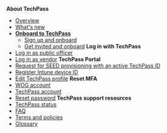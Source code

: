 **About TechPass**
- [Overview](home)
- [What's new](/whats-new/whats-new.md)
- [**Onboard to TechPass**](onboard-to-techpass.md)
  - [Sign up and onboard](onboard-public-officers-using-non-se-machines)
  - [Get invited and onboard](onboard-vendors-to-techpass)
**Log in with TechPass**
- [Log in as public officer](log-in-as-po)
- [Log in as vendor](log-in-as-vendor)
**TechPass Portal**
- [Request for SEED provisioning with an active TechPass ID](request-for-seed-provisioning)
- [Register Intune device ID](register-intune-device-id)
- [Edit TechPass profile](edit-profile)
**Reset MFA**
- [WOG account](reset-security-verification-for-wog-account)
- [TechPass account](reset-techpass-mfa-for-new-device)  
- [Reset password](reset-password)
**TechPass support resources**
- [TechPass status](techpass-status)
- [FAQ](/support/overview.md)
- [Terms and policies](terms-and-policies)
- [Glossary](glossary)


<!--
- Onboard public officer
  - [Step 1 Request for TechPass and SEED](step1-request-for-techpass-and-seed-provisioning-as-public-officer)

  -->
